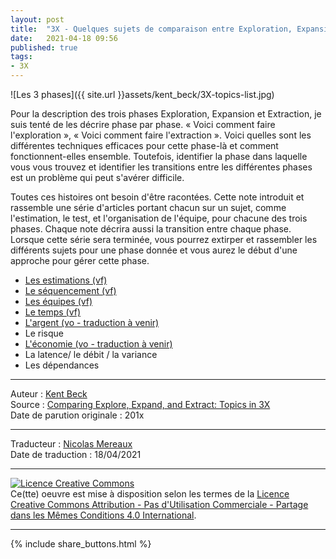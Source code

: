 ```yaml
---
layout: post
title:  "3X - Quelques sujets de comparaison entre Exploration, Expansion et Extraction"
date:   2021-04-18 09:56
published: true
tags:
- 3X
---
```


![Les 3 phases]({{ site.url }}assets/kent_beck/3X-topics-list.jpg)

Pour la description des trois phases Exploration, Expansion et Extraction, je suis tenté de les décrire phase par phase. « Voici comment faire l'exploration », « Voici comment faire l'extraction ». Voici quelles sont les différentes techniques efficaces pour cette phase-là et comment fonctionnent-elles ensemble. Toutefois, identifier la phase dans laquelle vous vous trouvez et identifier les transitions entre les différentes phases est un problème qui peut s'avérer difficile.

Toutes ces histoires ont besoin d'être racontées. Cette note introduit et rassemble une série d'articles portant chacun sur un sujet, comme l'estimation, le test, et l'organisation de l'équipe, pour chacune des trois phases. Chaque note décrira aussi la transition entre chaque phase. Lorsque cette série sera terminée, vous pourrez extirper et rassembler les différents sujets pour une phase donnée et vous aurez le début d'une approche pour gérer cette phase.

- [Les estimations (vf)](http://www.les-traducteurs-agiles.org/2021/04/20/les-estimations-en-3x.html)
- [Le séquencement (vf)](http://www.les-traducteurs-agiles.org/2021/04/26/sequencement-en-3x.html)
- [Les équipes (vf)](http://www.les-traducteurs-agiles.org/2021/06/20/les-equipes-en-3x.html)
- [Le temps (vf)](http://www.les-traducteurs-agiles.org/2021/12/12/le-temps-en-3x.html)
- [L'argent (vo - traduction à venir)](https://www.facebook.com/notes/kent-beck/money-in-3x/1248165731882955)
- Le risque
- [L'économie (vo - traduction à venir)](https://www.facebook.com/notes/kent-beck/economy-in-3x/1249013955131466)
- La latence/ le débit / la variance
- Les dépendances




---
Auteur : [Kent Beck](https://medium.com/@kentbeck_7670/about)  
Source : [Comparing Explore, Expand, and Extract: Topics in 3X](https://www.facebook.com/notes/kent-beck/comparing-explore-expand-and-extract-topics-in-3x/1241983035834558/)  
Date de parution originale : 201x  

---
Traducteur : [Nicolas Mereaux](http://www.les-traducteurs-agiles.org/traducteurs/)   
Date de traduction : 18/04/2021  

---

<a rel="license" href="http://creativecommons.org/licenses/by-nc-sa/4.0/"><img alt="Licence Creative Commons" style="border-width:0" src="http://i.creativecommons.org/l/by-nc-sa/4.0/88x31.png" /></a><br />Ce(tte) oeuvre est mise à disposition selon les termes de la <a rel="license" href="http://creativecommons.org/licenses/by-nc-sa/4.0/">Licence Creative Commons Attribution - Pas d'Utilisation Commerciale - Partage dans les Mêmes Conditions 4.0 International</a>.

---

{% include share_buttons.html %}
